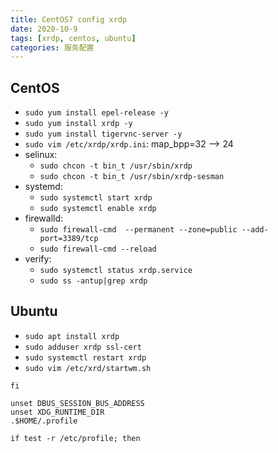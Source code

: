 ```yaml
---
title: CentOS7 config xrdp
date: 2020-10-9
tags: [xrdp, centos, ubuntu]
categories: 服务配置
---
```



## CentOS
- `sudo yum install epel-release -y`
- `sudo yum install xrdp -y`
- `sudo yum install tigervnc-server -y`
- `sudo vim /etc/xrdp/xrdp.ini`: map_bpp=32 --> 24
- selinux:
    - `sudo chcon -t bin_t /usr/sbin/xrdp`
    - `sudo chcon -t bin_t /usr/sbin/xrdp-sesman`
- systemd:
    - `sudo systemctl start xrdp`
    - `sudo systemctl enable xrdp`
- firewalld:
    - `sudo firewall-cmd  --permanent --zone=public --add-port=3389/tcp`
    - `sudo firewall-cmd --reload`
- verify:
    - `sudo systemctl status xrdp.service`
    - `sudo ss -antup|grep xrdp`

## Ubuntu
- `sudo apt install xrdp`
- `sudo adduser xrdp ssl-cert`
- `sudo systemctl restart xrdp`
- `sudo vim /etc/xrd/startwm.sh`
```shell
fi

unset DBUS_SESSION_BUS_ADDRESS
unset XDG_RUNTIME_DIR
.$HOME/.profile

if test -r /etc/profile; then
```